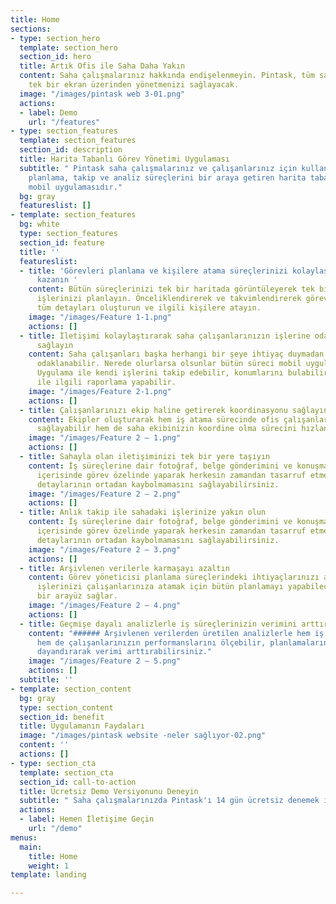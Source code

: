 ```yaml
---
title: Home
sections:
- type: section_hero
  template: section_hero
  section_id: hero
  title: Artık Ofis ile Saha Daha Yakın
  content: Saha çalışmalarınız hakkında endişelenmeyin. Pintask, tüm saha çalışmalarınızı
    tek bir ekran üzerinden yönetmenizi sağlayacak.
  image: "/images/pintask web 3-01.png"
  actions:
  - label: Demo
    url: "/features"
- type: section_features
  template: section_features
  section_id: description
  title: Harita Tabanlı Görev Yönetimi Uygulaması
  subtitle: " Pintask saha çalışmalarınız ve çalışanlarınız için kullanabileceğiniz,
    planlama, takip ve analiz süreçlerini bir araya getiren harita tabanlı web ve
    mobil uygulamasıdır."
  bg: gray
  featureslist: []
- template: section_features
  bg: white
  type: section_features
  section_id: feature
  title: ''
  featureslist:
  - title: 'Görevleri planlama ve kişilere atama süreçlerinizi kolaylaştırarak zaman
      kazanın '
    content: Bütün süreçlerinizi tek bir haritada görüntüleyerek tek bir arayüzden
      işlerinizi planlayın. Önceliklendirerek ve takvimlendirerek görevlerle ilgili
      tüm detayları oluşturun ve ilgili kişilere atayın.
    image: "/images/Feature 1-1.png"
    actions: []
  - title: İletişimi kolaylaştırarak saha çalışanlarınızın işlerine odaklanmasını
      sağlayın
    content: Saha çalışanları başka herhangi bir şeye ihtiyaç duymadan kendi işlerine
      odaklanabilir. Nerede olurlarsa olsunlar bütün süreci mobil uygulamada yönetebilir.
      Uygulama ile kendi işlerini takip edebilir, konumlarını bulabilir, iş detayları
      ile ilgili raporlama yapabilir.
    image: "/images/Feature 2-1.png"
    actions: []
  - title: Çalışanlarınızı ekip haline getirerek koordinasyonu sağlayın
    content: Ekipler oluşturarak hem iş atama sürecinde ofis çalışanlarınıza kolaylık
      sağlayabilir hem de saha ekibinizin koordine olma sürecini hızlandırabilirsiniz.
    image: "/images/Feature 2 – 1.png"
    actions: []
  - title: Sahayla olan iletişiminizi tek bir yere taşıyın
    content: İş süreçlerine dair fotoğraf, belge gönderimini ve konuşmaları uygulama
      içerisinde görev özelinde yaparak herkesin zamandan tasarruf etmesini ve iş
      detaylarının ortadan kaybolmamasını sağlayabilirsiniz.
    image: "/images/Feature 2 – 2.png"
    actions: []
  - title: Anlık takip ile sahadaki işlerinize yakın olun
    content: İş süreçlerine dair fotoğraf, belge gönderimini ve konuşmaları uygulama
      içerisinde görev özelinde yaparak herkesin zamandan tasarruf etmesini ve iş
      detaylarının ortadan kaybolmamasını sağlayabilirsiniz.
    image: "/images/Feature 2 – 3.png"
    actions: []
  - title: Arşivlenen verilerle karmaşayı azaltın
    content: Görev yöneticisi planlama süreçlerindeki ihtiyaçlarınızı anlar ve saha
      işlerinizi çalışanlarınıza atamak için bütün planlamayı yapabileceğiniz basit
      bir arayüz sağlar.
    image: "/images/Feature 2 – 4.png"
    actions: []
  - title: Geçmişe dayalı analizlerle iş süreçlerinizin verimini arttırın
    content: "###### Arşivlenen verilerden üretilen analizlerle hem iş süreçlerinizin
      hem de çalışanlarınızın performanslarını ölçebilir, planlamalarınızı veriye
      dayandırarak verimi arttırabilirsiniz."
    image: "/images/Feature 2 – 5.png"
    actions: []
  subtitle: ''
- template: section_content
  bg: gray
  type: section_content
  section_id: benefit
  title: Uygulamanın Faydaları
  image: "/images/pintask website -neler sağlıyor-02.png"
  content: ''
  actions: []
- type: section_cta
  template: section_cta
  section_id: call-to-action
  title: Ücretsiz Demo Versiyonunu Deneyin
  subtitle: " Saha çalışmalarınızda Pintask'ı 14 gün ücretsiz denemek için"
  actions:
  - label: Hemen İletişime Geçin
    url: "/demo"
menus:
  main:
    title: Home
    weight: 1
template: landing

---
```

